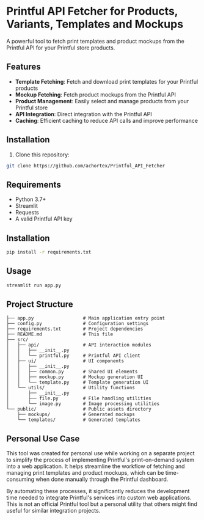 # Printful API Fetcher for Products, Variants, Templates and Mockups

A powerful tool to fetch print templates and product mockups from the Printful API for your Printful store products.

## Features

- **Template Fetching**: Fetch and download print templates for your Printful products
- **Mockup Fetching**: Fetch product mockups from the Printful API
- **Product Management**: Easily select and manage products from your Printful store
- **API Integration**: Direct integration with the Printful API
- **Caching**: Efficient caching to reduce API calls and improve performance

## Installation

1. Clone this repository:
```bash
git clone https://github.com/achortex/Printful_API_Fetcher
```

## Requirements

- Python 3.7+
- Streamlit
- Requests
- A valid Printful API key

## Installation

```bash
pip install -r requirements.txt
```

## Usage

```bash
streamlit run app.py
```

## Project Structure

```
├── app.py                  # Main application entry point
├── config.py               # Configuration settings
├── requirements.txt        # Project dependencies
├── README.md               # This file
├── src/
│   ├── api/                # API interaction modules
│   │   ├── __init__.py
│   │   └── printful.py     # Printful API client
│   ├── ui/                 # UI components
│   │   ├── __init__.py
│   │   ├── common.py       # Shared UI elements
│   │   ├── mockup.py       # Mockup generation UI
│   │   └── template.py     # Template generation UI
│   └── utils/              # Utility functions
│       ├── __init__.py
│       ├── file.py         # File handling utilities
│       └── image.py        # Image processing utilities
└── public/                 # Public assets directory
    ├── mockups/            # Generated mockups
    └── templates/          # Generated templates
```

## Personal Use Case

This tool was created for personal use while working on a separate project to simplify the process of implementing Printful's print-on-demand system into a web application. It helps streamline the workflow of fetching and managing print templates and product mockups, which can be time-consuming when done manually through the Printful dashboard.

By automating these processes, it significantly reduces the development time needed to integrate Printful's services into custom web applications. This is not an official Printful tool but a personal utility that others might find useful for similar integration projects.
